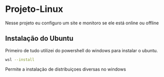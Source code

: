 # Projeto-Linux 

 Nesse projeto eu configuro um site e monitoro se ele está online ou offline 
 
## Instalação do Ubuntu 

 Primeiro de tudo utilizei do powershell do windows para instalar o ubuntu.

 ```bash
 wsl --install 
```
 Permite a instalação de distribuiçoes diversas no windows
